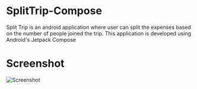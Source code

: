 # SplitTrip-Compose

Split Trip is an android application where user can split the expenses based on the number of people joined the trip.
This application is developed using Android's Jetpack Compose

# Screenshot
![Screenshot](https://github.com/shivaprasad-bhat/SplitTrip-Compose/blob/master/screenshots/img.png)
